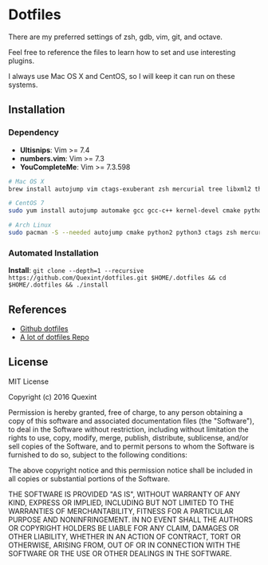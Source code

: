 # Dotfiles

There are my preferred settings of zsh, gdb, vim, git, and octave.

Feel free to reference the files to learn how to set and use interesting plugins.

I always use Mac OS X and CentOS, so I will keep it can run on these systems.

## Installation

### Dependency

- **Ultisnips**: Vim >= 7.4
- **numbers.vim**: Vim >= 7.3
- **YouCompleteMe**: Vim >= 7.3.598

```bash
# Mac OS X
brew install autojump vim ctags-exuberant zsh mercurial tree libxml2 thefuck && easy_install pygments

# CentOS 7
sudo yum install autojump automake gcc gcc-c++ kernel-devel cmake python-devel python3-devel cmake ctags zsh hg tree libxml2 git vim vim-X11; easy_install pygments

# Arch Linux
sudo pacman -S --needed autojump cmake python2 python3 ctags zsh mercurial tree cscope python2-setuptools python3-setuptools clang openmp
```

### Automated Installation

**Install**: `git clone --depth=1 --recursive https://github.com/Quexint/dotfiles.git $HOME/.dotfiles && cd $HOME/.dotfiles && ./install`

## References

- [Github dotfiles](https://dotfiles.github.io/)
- [A lot of dotfiles Repo](https://github.com/search?o=desc&q=dotfiles&s=stars&type=Repositories&utf8=%E2%9C%93)

## License

MIT License

Copyright (c) 2016 Quexint

Permission is hereby granted, free of charge, to any person obtaining a copy
of this software and associated documentation files (the "Software"), to deal
in the Software without restriction, including without limitation the rights
to use, copy, modify, merge, publish, distribute, sublicense, and/or sell
copies of the Software, and to permit persons to whom the Software is
furnished to do so, subject to the following conditions:

The above copyright notice and this permission notice shall be included in all
copies or substantial portions of the Software.

THE SOFTWARE IS PROVIDED "AS IS", WITHOUT WARRANTY OF ANY KIND, EXPRESS OR
IMPLIED, INCLUDING BUT NOT LIMITED TO THE WARRANTIES OF MERCHANTABILITY,
FITNESS FOR A PARTICULAR PURPOSE AND NONINFRINGEMENT. IN NO EVENT SHALL THE
AUTHORS OR COPYRIGHT HOLDERS BE LIABLE FOR ANY CLAIM, DAMAGES OR OTHER
LIABILITY, WHETHER IN AN ACTION OF CONTRACT, TORT OR OTHERWISE, ARISING FROM,
OUT OF OR IN CONNECTION WITH THE SOFTWARE OR THE USE OR OTHER DEALINGS IN THE
SOFTWARE.


